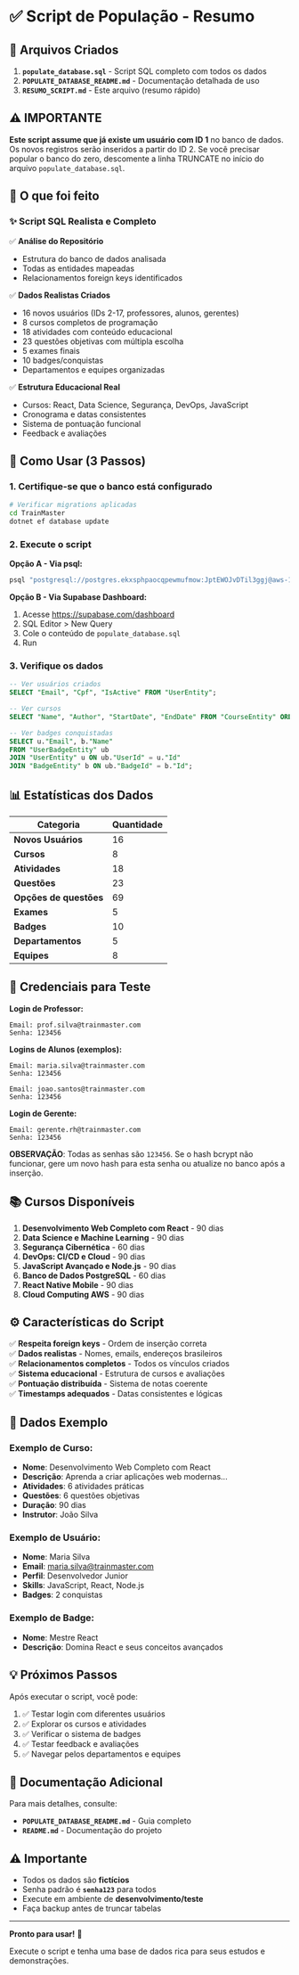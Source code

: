 # ✅ Script de População - Resumo

## 📁 Arquivos Criados

1. **`populate_database.sql`** - Script SQL completo com todos os dados
2. **`POPULATE_DATABASE_README.md`** - Documentação detalhada de uso
3. **`RESUMO_SCRIPT.md`** - Este arquivo (resumo rápido)

## ⚠️ IMPORTANTE

**Este script assume que já existe um usuário com ID 1** no banco de dados. Os novos registros serão inseridos a partir do ID 2. Se você precisar popular o banco do zero, descomente a linha TRUNCATE no início do arquivo `populate_database.sql`.

## 🎯 O que foi feito

### ✨ Script SQL Realista e Completo

✅ **Análise do Repositório**

- Estrutura do banco de dados analisada
- Todas as entidades mapeadas
- Relacionamentos foreign keys identificados

✅ **Dados Realistas Criados**

- 16 novos usuários (IDs 2-17, professores, alunos, gerentes)
- 8 cursos completos de programação
- 18 atividades com conteúdo educacional
- 23 questões objetivas com múltipla escolha
- 5 exames finais
- 10 badges/conquistas
- Departamentos e equipes organizadas

✅ **Estrutura Educacional Real**

- Cursos: React, Data Science, Segurança, DevOps, JavaScript
- Cronograma e datas consistentes
- Sistema de pontuação funcional
- Feedback e avaliações

## 🚀 Como Usar (3 Passos)

### 1. Certifique-se que o banco está configurado

```bash
# Verificar migrations aplicadas
cd TrainMaster
dotnet ef database update
```

### 2. Execute o script

**Opção A - Via psql:**

```bash
psql "postgresql://postgres.ekxsphpaocqpewmufmow:JptEWOJvDTil3ggj@aws-1-us-east-1.pooler.supabase.com:5432/postgres" -f populate_database.sql
```

**Opção B - Via Supabase Dashboard:**

1. Acesse https://supabase.com/dashboard
2. SQL Editor > New Query
3. Cole o conteúdo de `populate_database.sql`
4. Run

### 3. Verifique os dados

```sql
-- Ver usuários criados
SELECT "Email", "Cpf", "IsActive" FROM "UserEntity";

-- Ver cursos
SELECT "Name", "Author", "StartDate", "EndDate" FROM "CourseEntity" ORDER BY "Id";

-- Ver badges conquistadas
SELECT u."Email", b."Name"
FROM "UserBadgeEntity" ub
JOIN "UserEntity" u ON ub."UserId" = u."Id"
JOIN "BadgeEntity" b ON ub."BadgeId" = b."Id";
```

## 📊 Estatísticas dos Dados

| Categoria              | Quantidade |
| ---------------------- | ---------- |
| **Novos Usuários**     | 16         |
| **Cursos**             | 8          |
| **Atividades**         | 18         |
| **Questões**           | 23         |
| **Opções de questões** | 69         |
| **Exames**             | 5          |
| **Badges**             | 10         |
| **Departamentos**      | 5          |
| **Equipes**            | 8          |

## 🔑 Credenciais para Teste

**Login de Professor:**

```
Email: prof.silva@trainmaster.com
Senha: 123456
```

**Logins de Alunos (exemplos):**

```
Email: maria.silva@trainmaster.com
Senha: 123456

Email: joao.santos@trainmaster.com
Senha: 123456
```

**Login de Gerente:**

```
Email: gerente.rh@trainmaster.com
Senha: 123456
```

**OBSERVAÇÃO**: Todas as senhas são `123456`. Se o hash bcrypt não funcionar, gere um novo hash para esta senha ou atualize no banco após a inserção.

## 📚 Cursos Disponíveis

1. **Desenvolvimento Web Completo com React** - 90 dias
2. **Data Science e Machine Learning** - 90 dias
3. **Segurança Cibernética** - 60 dias
4. **DevOps: CI/CD e Cloud** - 90 dias
5. **JavaScript Avançado e Node.js** - 90 dias
6. **Banco de Dados PostgreSQL** - 60 dias
7. **React Native Mobile** - 90 dias
8. **Cloud Computing AWS** - 90 dias

## ⚙️ Características do Script

✅ **Respeita foreign keys** - Ordem de inserção correta  
✅ **Dados realistas** - Nomes, emails, endereços brasileiros  
✅ **Relacionamentos completos** - Todos os vínculos criados  
✅ **Sistema educacional** - Estrutura de cursos e avaliações  
✅ **Pontuação distribuída** - Sistema de notas coerente  
✅ **Timestamps adequados** - Datas consistentes e lógicas

## 🎨 Dados Exemplo

### Exemplo de Curso:

- **Nome**: Desenvolvimento Web Completo com React
- **Descrição**: Aprenda a criar aplicações web modernas...
- **Atividades**: 6 atividades práticas
- **Questões**: 6 questões objetivas
- **Duração**: 90 dias
- **Instrutor**: João Silva

### Exemplo de Usuário:

- **Nome**: Maria Silva
- **Email**: maria.silva@trainmaster.com
- **Perfil**: Desenvolvedor Junior
- **Skills**: JavaScript, React, Node.js
- **Badges**: 2 conquistas

### Exemplo de Badge:

- **Nome**: Mestre React
- **Descrição**: Domina React e seus conceitos avançados

## 💡 Próximos Passos

Após executar o script, você pode:

1. ✅ Testar login com diferentes usuários
2. ✅ Explorar os cursos e atividades
3. ✅ Verificar o sistema de badges
4. ✅ Testar feedback e avaliações
5. ✅ Navegar pelos departamentos e equipes

## 📖 Documentação Adicional

Para mais detalhes, consulte:

- **`POPULATE_DATABASE_README.md`** - Guia completo
- **`README.md`** - Documentação do projeto

## ⚠️ Importante

- Todos os dados são **fictícios**
- Senha padrão é **`senha123`** para todos
- Execute em ambiente de **desenvolvimento/teste**
- Faça backup antes de truncar tabelas

---

**Pronto para usar!** 🚀

Execute o script e tenha uma base de dados rica para seus estudos e demonstrações.
